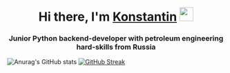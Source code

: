 <h1 align="center">Hi there, I'm <a href="https://t.me/KNST_XXX" target="_blank">Konstantin</a> 
<img src="https://github.com/blackcater/blackcater/raw/main/images/Hi.gif" height="32"/></h1>
<h3 align="center">Junior Python backend-developer with petroleum engineering hard-skills from Russia</h3>

![Anurag's GitHub stats](https://github-readme-stats.vercel.app/api?username=Knstxx&show_icons=true&theme=highcontrast)
[![GitHub Streak](https://streak-stats.demolab.com/?user=Knstxx&theme=merko)](https://git.io/streak-stats)
